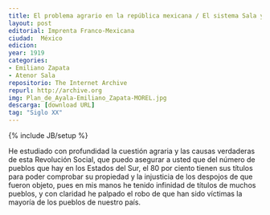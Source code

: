 ```yaml
---
title: El problema agrario en la república mexicana / El sistema Sala y el Plan de ayala
layout: post
editorial: Imprenta Franco-Mexicana
ciudad:  México
edicion: 
year: 1919
categories: 
- Emiliano Zapata
- Atenor Sala
repositorio: The Internet Archive
repurl: http://archive.org
img: Plan_de_Ayala-Emiliano_Zapata-MOREL.jpg
descarga: [download URL]
tag: "Siglo XX"
---
```

{% include JB/setup %}

He estudiado con profundidad la cuestión agraria y las causas verdaderas de esta Revolución Social, que puedo asegurar a usted que del número de pueblos que hay en los Estados del Sur, el 80 por ciento tienen sus títulos para poder comprobar su propiedad y la injusticia de los despojos de que fueron objeto, pues en mis manos he tenido infinidad de títulos de muchos pueblos, y con claridad he palpado el robo de que han sido víctimas la mayoría de los pueblos de nuestro país.